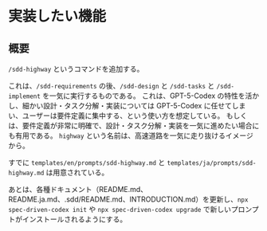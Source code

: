 # 実装したい機能

## 概要
`/sdd-highway` というコマンドを追加する。

これは、`/sdd-requirements` の後、`/sdd-design` と `/sdd-tasks` と `/sdd-implement` を一気に実行するものである。
これは、GPT-5-Codex の特性を活かし、細かい設計・タスク分解・実装については GPT-5-Codex に任せてしまい、ユーザーは要件定義に集中する、という使い方を想定している。
もしくは、要件定義が非常に明確で、設計・タスク分解・実装を一気に進めたい場合にも有用である。
`highway` という名前は、高速道路を一気に走り抜けるイメージから。

すでに `templates/en/prompts/sdd-highway.md` と `templates/ja/prompts/sdd-highway.md` は用意されている。

あとは、各種ドキュメント（README.md、README.ja.md、.sdd/README.md、INTRODUCTION.md）を更新し、`npx spec-driven-codex init` や `npx spec-driven-codex upgrade` で新しいプロンプトがインストールされるようにする。
